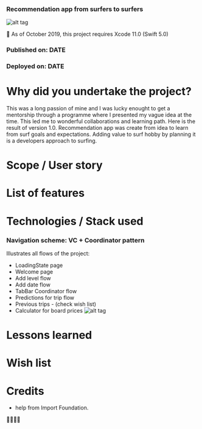 
### Recommendation app from surfers to surfers
![alt tag](https://img.shields.io/badge/swift%205-Surfo%20project-blue)

📌  As of October 2019, this project requires Xcode 11.0 (Swift 5.0)
### Published on: DATE
### Deployed on: DATE

# Why did you undertake the project?
 This was a long passion of mine and I was lucky enought to get a mentorship through a programme where I presented my vague idea at the time. This led me to wonderful collaborations and learning path. Here is the result of version 1.0. Recommendation app was create from idea to learn from surf goals and expectations. Adding value to surf hobby by planning it is a developers approach to surfing.


# Scope / User story

# List of features

# Technologies / Stack used
###  Navigation scheme: VC + Coordinator pattern
Illustrates all flows of the project:

 + LoadingState page
 + Welcome page
 + Add level flow
 + Add date flow
 + TabBar Coordinator flow
 + Predictions for trip flow
 + Previous trips - (check wish list)
 + Calculator for board prices
![alt tag](https://pbs.twimg.com/media/EGN6v1YWwAEa2bc?format=jpg&name=large)
# Lessons learned
# Wish list
# Credits
 + help from Import Foundation.

🤙🏽🤙🏽



